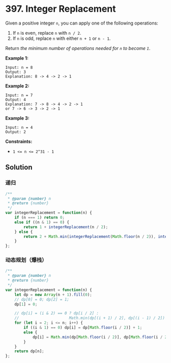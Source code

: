 # 397. Integer Replacement

Given a positive integer `n`, you can apply one of the following operations:

1. If `n` is even, replace `n` with `n / 2`.
2. If `n` is odd, replace `n` with either `n + 1` or `n - 1`.

Return *the minimum number of operations needed for `n` to become `1`*.

**Example 1:**

```
Input: n = 8
Output: 3
Explanation: 8 -> 4 -> 2 -> 1
```

**Example 2:**

```
Input: n = 7
Output: 4
Explanation: 7 -> 8 -> 4 -> 2 -> 1
or 7 -> 6 -> 3 -> 2 -> 1
```

**Example 3:**

```
Input: n = 4
Output: 2
```

**Constraints:**

- `1 <= n <= 2^31 - 1`

## Solution

### 递归

```js
/**
 * @param {number} n
 * @return {number}
 */
var integerReplacement = function(n) {
    if (n === 1) return 0;
    else if ((n & 1) == 0) {
        return 1 + integerReplacement(n / 2);
    } else {
        return 2 + Math.min(integerReplacement(Math.floor(n / 2)), integerReplacement(Math.floor(n / 2) + 1));
    }
};
```

### 动态规划（爆栈）

```js
/**
 * @param {number} n
 * @return {number}
 */
var integerReplacement = function(n) {
    let dp = new Array(n + 1).fill(0);
    // dp[0] = 0; dp[2] = 1;
    dp[1] = 0;

    // dp[i] = (i & 2) == 0 ? dp[i / 2] : 
    //                      Math.min(dp[(i + 1) / 2], dp[(i - 1) / 2])
    for (let i = 2; i <= n; i++) {
        if ((i & 1) == 0) dp[i] = dp[Math.floor(i / 2)] + 1;
        else {
            dp[i] = Math.min(dp[Math.floor(i / 2)], dp[Math.floor(i / 2) + 1]) + 2;
        }
    }
    return dp[n];
};
```

